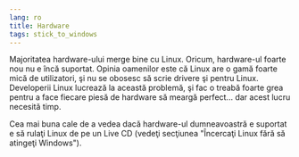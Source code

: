 ```yaml
---
lang: ro
title: Hardware
tags: stick_to_windows
---
```


Majoritatea hardware-ului merge bine cu Linux. Oricum, hardware-ul foarte nou
nu e încă suportat. Opinia oamenilor este că Linux are o gamă foarte mică de utilizatori,
şi nu se obosesc să scrie drivere şi pentru Linux. Developerii Linux lucrează la această problemă,
şi fac o treabă foarte grea pentru a face fiecare piesă de hardware să meargă perfect... dar acest
lucru necesită timp.

Cea mai buna cale de a vedea dacă hardware-ul dumneavoastră e suportat
e să rulaţi Linux de pe un Live CD (vedeţi secţiunea "Încercaţi Linux fără
să atingeţi Windows").


